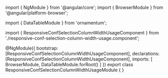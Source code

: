 import { NgModule } from '@angular/core';
import { BrowserModule } from '@angular/platform-browser';
  
import { DataTableModule } from 'ornamentum';
  
import { ResponsiveConfSelectionColumnWidthUsageComponent } from './responsive-conf-selection-column-width-usage.component';

@NgModule({
 bootstrap: [ResponsiveConfSelectionColumnWidthUsageComponent],
 declarations: [ResponsiveConfSelectionColumnWidthUsageComponent],
 imports: [
    BrowserModule, 
    DataTableModule.forRoot()
  ]
})
export class ResponsiveConfSelectionColumnWidthUsageModule {
}
